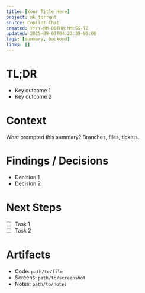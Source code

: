 ```yaml
---
title: [Your Title Here]
project: mk_torrent
source: Copilot Chat
created: YYYY-MM-DDTHH:MM:SS-TZ
updated: 2025-09-07T04:23:39-05:00
tags: [summary, backend]
links: []
---
```


# TL;DR

- Key outcome 1
- Key outcome 2

# Context

What prompted this summary? Branches, files, tickets.

# Findings / Decisions

- Decision 1
- Decision 2

# Next Steps

- [ ] Task 1
- [ ] Task 2

# Artifacts

- Code: `path/to/file`
- Screens: `path/to/screenshot`
- Notes: `path/to/notes`
